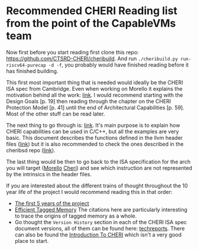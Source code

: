 # Recommended CHERI Reading list from the point of the CapableVMs team

Now first before you start reading first clone this repo: https://github.com/CTSRD-CHERI/cheribuild.
And run `./cheribuild.py run-riscv64-purecap -d -f`, you probably would have finished reading before
it has finished building.

This first most important thing that is needed would ideally be the CHERI ISA spec from Cambridge.
Even when working on Morello it explains the motivation behind all the work: [link](https://www.cl.cam.ac.uk/techreports/UCAM-CL-TR-951.pdf).
I would recommend starting with the Design Goals [p. 19] then reading through the chapter on
the CHERI Protection Model [p. 41] until the end of Architectural Capabilities [p. 59]. Most of the other stuff can be read later.

The next thing to go through is: [link](https://www.cl.cam.ac.uk/techreports/UCAM-CL-TR-947.pdf).
It's main purpose is to explain how CHERI capabilities can be used in C/C++, but all the examples
are very basic. This document describes the functions defined in the llvm header files ([link](https://github.com/CTSRD-CHERI/llvm-project/blob/master/clang/lib/Headers/cheriintrin.h)) but it is also recommended to check the ones described in the cheribsd repo ([link](https://github.com/CTSRD-CHERI/llvm-project/blob/master/clang/lib/Headers/cheriintrin.h)).

The last thing would be then to go back to the ISA specification for the arch you will target
([Morello](https://developer.arm.com/documentation/ddi0606/ak/?lang=en) [Cheri](https://www.cl.cam.ac.uk/techreports/UCAM-CL-TR-951.pdf))
and see which instruction are not represented by the intrinsics in the header files.

If you are interested about the different trains of thought throughout the 10 year life of the project
I would recommend reading this in that order:
 - [The first 5 years of the project](http://www.csl.sri.com/users/neumann/20140925-ctsrd-pimeeting.pdf)
 - [Efficient Tagged Memory](https://www.cl.cam.ac.uk/research/security/ctsrd/pdfs/201711-iccd2017-efficient-tags.pdf) The citations here are particularly interesting to trace the origins of tagged memory as a whole.
 - Go thought the `Version History` section in each of the CHERI ISA spec document versions, all of them can be found here: [techreports](https://www.cl.cam.ac.uk/techreports). There can also be found the [Introduction To CHERI](https://www.cl.cam.ac.uk/techreports/UCAM-CL-TR-941.pdf) which isn't a very good place to start.
